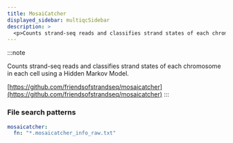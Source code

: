 ```yaml
---
title: MosaiCatcher
displayed_sidebar: multiqcSidebar
description: >
  <p>Counts strand-seq reads and classifies strand states of each chromosome in each cell using a Hidden Markov Model.</p>
---
```


<!--
~~~~~ DO NOT EDIT ~~~~~
This file is autogenerated from the MultiQC module python docstring.
Do not edit the markdown, it will be overwritten.

File path for the source of this content: multiqc/modules/mosaicatcher/mosaicatcher.py
~~~~~~~~~~~~~~~~~~~~~~~
-->

:::note

<p>Counts strand-seq reads and classifies strand states of each chromosome in each cell using a Hidden Markov Model.</p>

[https://github.com/friendsofstrandseq/mosaicatcher](https://github.com/friendsofstrandseq/mosaicatcher)
:::

### File search patterns

```yaml
mosaicatcher:
  fn: "*.mosaicatcher_info_raw.txt"
```
